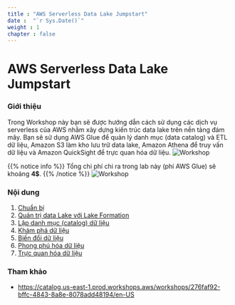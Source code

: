 ```yaml
---
title : "AWS Serverless Data Lake Jumpstart"
date :  "`r Sys.Date()`" 
weight : 1 
chapter : false
---
```

# AWS Serverless Data Lake Jumpstart
### Giới thiệu
Trong Workshop này bạn sẽ được hướng dẫn cách sử dụng các dịch vụ serverless của AWS nhằm xây dựng kiến trúc data lake trên nền tảng đám mây. Bạn sẽ sử dụng AWS Glue để quản lý danh mục (data catalog) và ETL dữ liệu, Amazon S3 làm kho lưu trữ data lake, Amazon Athena để truy vấn dữ liệu và Amazon QuickSight để trực quan hóa dữ liệu.
![Workshop](/images/aws-serverless-data-lake-jumpstart-architecture.png)

{{% notice info %}}
Tổng chi phí chi ra trong lab này (phí AWS Glue) sẽ khoảng **4$**.
{{% /notice %}}
![Workshop](/images/total_cost_glue_job.png)

### Nội dung
 1. [Chuẩn bị](1-getting-started/)
 2. [Quản trị data Lake với Lake Formation](2-data-lake-administrator/)
 3. [Lập danh mục (catalog) dữ liệu](3-cataloging-data/)
 4. [Khám phá dữ liệu](4-exploring-data/)
 5. [Biến đổi dữ liệu](5-exploring-data/)
 6. [Phong phú hóa dữ liệu](6-enriching-data/)
 7. [Trực quan hóa dữ liệu](7-visualizing-data/)

### Tham khảo
  * https://catalog.us-east-1.prod.workshops.aws/workshops/276faf92-bffc-4843-8a8e-8078add48194/en-US